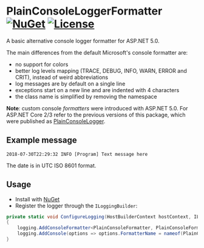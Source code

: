 # PlainConsoleLoggerFormatter [![NuGet](https://img.shields.io/nuget/v/PlainConsoleLoggerFormatter?color=success)](https://www.nuget.org/packages/PlainConsoleLoggerFormatter) [![License](https://img.shields.io/github/license/matteocontrini/PlainConsoleLogger?color=success)](https://github.com/matteocontrini/PlainConsoleLogger/blob/master/LICENSE)

A basic alternative console logger formatter for ASP.NET 5.0.

The main differences from the default Microsoft's console formatter are:

- no support for colors
- better log levels mapping (TRACE, DEBUG, INFO, WARN, ERROR and CRIT), instead of weird abbreviations
- log messages are by default on a single line
- exceptions start on a new line and are indented with 4 characters
- the class name is simplified by removing the namespace

**Note**: custom console *formatters* were introduced with ASP.NET 5.0. For ASP.NET Core 2/3 refer to the previous versions of this package, which were published as [PlainConsoleLogger](https://www.nuget.org/packages/PlainConsoleLogger/).

## Example message

```
2018-07-30T22:29:32 INFO [Program] Text message here
```

The date is in UTC ISO 8601 format.

## Usage

- Install with [NuGet](https://www.nuget.org/packages/PlainConsoleLogger/)
- Register the logger through the `ILoggingBuilder`:

```csharp
private static void ConfigureLogging(HostBuilderContext hostContext, ILoggingBuilder logging)
{
    logging.AddConsoleFormatter<PlainConsoleFormatter, PlainConsoleFormatterOptions>();
    logging.AddConsole(options => options.FormatterName = nameof(PlainConsoleFormatter));
}
```
